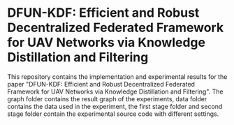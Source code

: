 # DFUN-KDF: Efficient and Robust Decentralized Federated Framework for UAV Networks via Knowledge Distillation and Filtering
  This repository contains the implementation and experimental results for the paper "DFUN-KDF: Efficient and Robust Decentralized Federated Framework for UAV Networks via Knowledge Distillation and Filtering". The graph folder contains the result graph of the experiments, data folder contains the data used in the experiment, the first stage folder and second stage folder contain the experimental source code with different settings.
